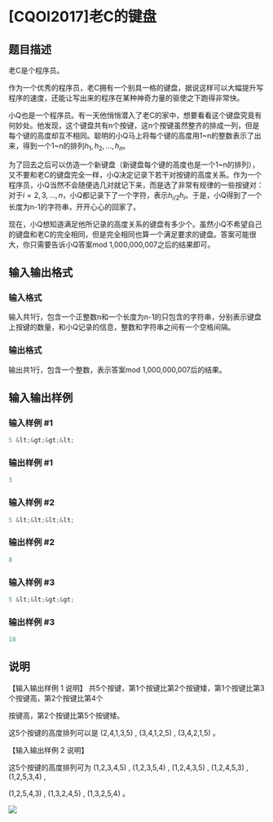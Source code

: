 # [CQOI2017]老C的键盘

## 题目描述

老C是个程序员。

作为一个优秀的程序员，老C拥有一个别具一格的键盘，据说这样可以大幅提升写程序的速度，还能让写出来的程序在某种神奇力量的驱使之下跑得非常快。

小Q也是一个程序员。有一天他悄悄潜入了老C的家中，想要看看这个键盘究竟有何妙处。他发现，这个键盘共有n个按键，这n个按键虽然整齐的排成一列，但是每个键的高度却互不相同。聪明的小Q马上将每个键的高度用1~n的整数表示了出来，得到一个1~n的排列$h_1,h_2,...,h_n$。

为了回去之后可以仿造一个新键盘（新键盘每个键的高度也是一个1~n的排列），又不要和老C的键盘完全一样，小Q决定记录下若干对按键的高度关系。作为一个程序员，小Q当然不会随便选几对就记下来，而是选了非常有规律的一些按键对：对于$i=2,3,...,n$，小Q都记录下了一个字符，表示$h_{i/2}h_i$。于是，小Q得到了一个长度为n-1的字符串，开开心心的回家了。

现在，小Q想知道满足他所记录的高度关系的键盘有多少个。虽然小Q不希望自己的键盘和老C的完全相同，但是完全相同也算一个满足要求的键盘。答案可能很大，你只需要告诉小Q答案mod 1,000,000,007之后的结果即可。

## 输入输出格式

### 输入格式

输入共1行，包含一个正整数n和一个长度为n-1的只包含的字符串，分别表示键盘上按键的数量，和小Q记录的信息，整数和字符串之间有一个空格间隔。

### 输出格式

输出共1行，包含一个整数，表示答案mod 1,000,000,007后的结果。

## 输入输出样例

### 输入样例 #1

```cpp
5 &lt;&gt;&gt;&lt;
```


### 输出样例 #1

```cpp
3
```


### 输入样例 #2

```cpp
5 &lt;&lt;&lt;&lt;
```


### 输出样例 #2

```cpp
8
```


### 输入样例 #3

```cpp
5 &lt;&lt;&gt;&gt;
```


### 输出样例 #3

```cpp
18
```


## 说明

【输入输出样例 1 说明】 共5个按键，第1个按键比第2个按键矮，第1个按键比第3个按键高，第2个按键比第4个

按键高，第2个按键比第5个按键矮。

这5个按键的高度排列可以是 (2,4,1,3,5) , (3,4,1,2,5) , (3,4,2,1,5) 。

【输入输出样例 2 说明】

这5个按键的高度排列可为 (1,2,3,4,5) , (1,2,3,5,4) , (1,2,4,3,5) , (1,2,4,5,3) , (1,2,5,3,4) ,

(1,2,5,4,3) , (1,3,2,4,5) , (1,3,2,5,4) 。

![](https://cdn.luogu.com.cn/upload/pic/5095.png)

